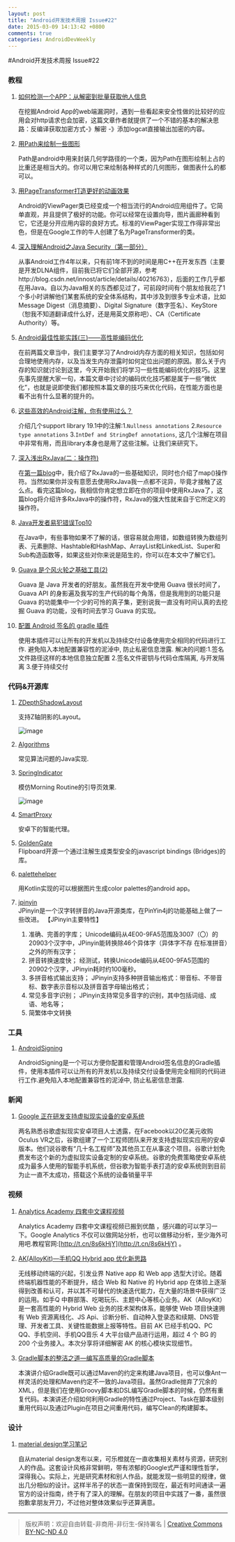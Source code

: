 ```yaml
---
layout: post
title: "Android开发技术周报 Issue#22"
date: 2015-03-09 14:13:42 +0800
comments: true
categories: AndroidDevWeekly
---
```


#Android开发技术周报 Issue#22

### 教程

1. [如何检测一个APP：从解密到批量获取他人信息](http://www.91ri.org/12472.html)

	在挖掘Android App的web端漏洞时，遇到一些看起来安全性做的比较好的应用会对http请求也会加密，这篇文章作者就提供了一个不错的基本的解决思路：反编译获取加密方式-》解密 -》添加logcat直接输出加密的内容。

1. [用Path来绘制一些图形](http://www.cnblogs.com/tianzhijiexian/p/4301113.html)

	Path是android中用来封装几何学路径的一个类，因为Path在图形绘制上占的比重还是相当大的。你可以用它来绘制各种样式的几何图形，做图表什么的都可以。

1. [用PageTransformer打造更好的动画效果](http://android.jobbole.com/80668/)

	Android的ViewPager类已经变成一个相当流行的Android应用组件了。它简单直观，并且提供了极好的功能。你可以经常在设置向导，图片画廊种看到它，它还是分开应用内容的良好方式。标准的ViewPager实现工作得非常出色，但是在Google工作的牛人创建了名为PageTransformer的类。

1. [深入理解Android之Java Security（第一部分）](http://blog.csdn.net/innost/article/details/44081147)

	从事Android工作4年以来，只有前1年不到的时间是用C++在开发东西（主要是开发DLNA组件，目前我已将它们全部开源，参考http://blog.csdn.net/innost/article/details/40216763），后面的工作几乎都在用Java。自以为Java相关的东西都见过了，可前段时间有个朋友给我花了1个多小时讲解他们某套系统的安全体系结构，其中涉及到很多专业术语，比如Message Digest（消息摘要）、Digital Signature（数字签名）、KeyStore（恕我不知道翻译成什么好，还是用英文原称吧）、CA（Certificate Authority）等。

1. [ Android最佳性能实践(三)——高性能编码优化](http://blog.csdn.net/guolin_blog/article/details/42318689)
	
	在前两篇文章当中，我们主要学习了Android内存方面的相关知识，包括如何合理地使用内存，以及当发生内存泄露时如何定位出问题的原因。那么关于内存的知识就讨论到这里，今天开始我们将学习一些性能编码优化的技巧。这里先事先提醒大家一句，本篇文章中讨论的编码优化技巧都是属于一些“微优化”，也就是说即使我们都按照本篇文章的技巧来优化代码，在性能方面也是看不出有什么显著的提升的。

1. [这些高效的Android注解，你有使用过么？](http://blog.csdn.net/icedream_hong/article/details/44103083)

	介绍几个support library 19.1中的注解:1.`Nullness annotations` 2.`Resource type annotations` 3.`IntDef and StringDef annotations`, 这几个注解在项目中非常有用，而且library本身也是用了这些注解。让我们来研究下。

1. [深入浅出RxJava(二：操作符)](http://blog.csdn.net/lzyzsd/article/details/44094895)

	在[第一篇blog](http://blog.csdn.net/lzyzsd/article/details/41833541)中，我介绍了RxJava的一些基础知识，同时也介绍了map()操作符。当然如果你并没有意愿去使用RxJava我一点都不诧异，毕竟才接触了这么点。看完这篇blog，我相信你肯定想立即在你的项目中使用RxJava了，这篇blog将介绍许多RxJava中的操作符，RxJava的强大性就来自于它所定义的操作符。

1. [Java开发者易犯错误Top10](http://www.csdn.net/article/2015-02-13/2823958)

	在Java中，有些事物如果不了解的话，很容易就会用错，如数组转换为数组列表、元素删除、Hashtable和HashMap、ArrayList和LinkedList、Super和Sub构造函数等，如果这些对你来说是陌生的，你可以在本文中了解它们。

1. [Guava 是个风火轮之基础工具(2)](http://www.jamespan.me/blog/2015/02/09/guava-basic-utilities-2/)
	
	Guava 是 Java 开发者的好朋友。虽然我在开发中使用 Guava 很长时间了，Guava API 的身影遍及我写的生产代码的每个角落，但是我用到的功能只是 Guava 的功能集中一个少的可怜的真子集，更别说我一直没有时间认真的去挖掘 Guava 的功能，没有时间去学习 Guava 的实现。

1. [配置 Android 签名的 gradle 插件](http://www.jianshu.com/p/a387269a8a43)

	使用本插件可以让所有的开发机以及持续交付设备使用完全相同的代码进行工作.
避免陷入本地配置兼容性的泥淖中, 防止私密信息泄露. 解决的问题:1.签名文件路径这样的本地信息独立配置 2.签名文件密钥与代码仓库隔离, 与开发隔离 3.便于持续交付

### 代码&开源库

1. [ZDepthShadowLayout](https://github.com/ShogoMizumoto/ZDepthShadowLayout)

	支持Z轴阴影的Layout。

	![image](https://raw.githubusercontent.com/ShogoMizumoto/ZDepthShadowLayout/master/demo.gif)

1. [Algorithms](https://github.com/pedrovgs/Algorithms)

	常见算法问题的Java实现.

1. [SpringIndicator](https://github.com/chenupt/SpringIndicator)

	模仿Morning Routine的引导页效果.
	
	![image](https://raw.githubusercontent.com/chenupt/SpringIndicator/master/img/si_1.0.0.gif)

1. [SmartProxy](https://github.com/hedaode/SmartProxy)

	安卓下的智能代理。
	
1. [GoldenGate](https://github.com/Flipboard/GoldenGate)	
	Flipboard开源一个通过注解生成类型安全的javascript bindings (Bridges)的库。

1. [palettehelper](https://github.com/hzsweers/palettehelper)

	用Kotlin实现的可以根据图片生成color palettes的android app。
	
1. [jpinyin](https://github.com/stuxuhai/jpinyin)	
	JPinyin是一个汉字转拼音的Java开源类库，在PinYin4j的功能基础上做了一些改进。
	【JPinyin主要特性】
	
	1. 准确、完善的字库；
		Unicode编码从4E00-9FA5范围及3007（〇）的20903个汉字中，JPinyin能转换除46个异体字（异体字不存	在标准拼音）之外的所有汉字；
	2. 拼音转换速度快；
		经测试，转换Unicode编码从4E00-9FA5范围的20902个汉字，JPinyin耗时约100毫秒。
	3. 多拼音格式输出支持；
		JPinyin支持多种拼音输出格式：带音标、不带音标、数字表示音标以及拼音首字母输出格式；
	4. 常见多音字识别；
		JPinyin支持常见多音字的识别，其中包括词组、成语、地名等；
	5. 简繁体中文转换
	
### 工具	 

1. [AndroidSigning](https://github.com/dodocat/AndroidSigning)

	AndroidSigning是一个可以方便你配置和管理Android签名信息的Gradle插件，使用本插件可以让所有的开发机以及持续交付设备使用完全相同的代码进行工作.避免陷入本地配置兼容性的泥淖中, 防止私密信息泄露. 

### 新闻

1. [Google 正在研发支持虚拟现实设备的安卓系统](http://www.oschina.net/news/60292/google-vr-android)

	两名熟悉谷歌虚拟现实安卓项目人士透露，在Facebook以20亿美元收购Oculus VR之后，谷歌组建了一个工程师团队来开发支持虚拟现实应用的安卓版本。他们说谷歌有“几十名工程师”及其他员工在从事这个项目。谷歌计划免费发布这个新的为虚拟现实设备定制的安卓系统。谷歌的免费策略使安卓系统成为最多人使用的智能手机系统，但谷歌为智能手表打造的安卓系统则到目前为止一直不太成功，搭载这个系统的设备销量平平
	
### 视频

1. [Analytics Academy 四套中文课程视频](http://t.cn/Rw3kQum)

	Analytics Academy 四套中文课程视频已搬到优酷 ，感兴趣的可以学习一下。Google Analytics 不仅可以做网站分析，也可以做移动分析，至少海外可用吧.教程官网:[http://t.cn/8s6kHjY](http://t.cn/8s6kHjY) 。

1. [AK(AlloyKit)—手机QQ Hybrid app 优化新思路](http://www.infoq.com/cn/presentations/alloykit-qq-hybrid-app-optimizing-ideas?utm_source=infoq&utm_medium=videos_homepage&utm_campaign=videos_row1)

	无线移动终端的兴起，引发业界 Native app 和 Web app 选型大讨论。随着终端机器性能的不断提升，结合 Web 和 Native 的 Hybrid app 在体验上逐渐得到改善和认可，并以其不可替代的快速迭代能力，在大量的场景中获得广泛的运用。如手Q 中群部落、吃喝玩乐、主题中心等核心业务。AK（AlloyKit）是一套高性能的 Hybrid Web 业务的技术架构体系，能够使 Web 项目快速拥有 Web 资源离线化、JS Api、诊断分析、自动种入登录态和续期、DNS管理、开发者工具、关键性能数据上报等特性。目前 AK 已经手机QQ、PC QQ、手机空间、手机QQ音乐 4 大平台级产品进行运用，超过 4 个 BG 的 200 个业务接入。本次分享将详细解密 AK 的核心模块实现细节。

1. [Gradle脚本的整洁之道—编写高质量的Gradle脚本](http://www.infoq.com/cn/presentations/write-high-quality-gradle-script?utm_source=infoq&utm_medium=videos_homepage&utm_campaign=videos_row1)

	本演讲介绍Gradle既可以通过Maven的约定来构建Java项目，也可以像Ant一样灵活的处理和Maven约定不一致的Java项目。虽然Gradle抛弃了冗余的XML，但是我们在使用Groovy脚本和DSL编写Gradle脚本的时候，仍然有重复代码。本演讲还介绍如何利用Gradle的特性通过Project、Task在脚本级别重用代码以及通过Plugin在项目之间重用代码，编写Clean的构建脚本。

### 设计

1. [material design学习笔记](http://colachan.com/post/3416)
	
	自从material design发布以来，可乐橙就在一直收集相关素材与资源，研究别人的作品。这套设计风格非常鲜明，带有浓郁的Google式严谨和理性哲学，深得我心。实际上，光是研究素材和别人作品，就能发现一些明显的规律，做出几分相似的设计。这样半吊子的状态一直保持到现在，最近有时间通读一遍官方的设计指南，终于有了深入的理解。在朋友的项目中实践了一番，虽然很抱歉拿朋友开刀，不过他对整体效果似乎还算满意。
			
----
> 版权声明：欢迎自由转载-非商用-非衍生-保持署名 | [Creative Commons BY-NC-ND 4.0](http://creativecommons.org/licenses/by-nc-nd/4.0/)
